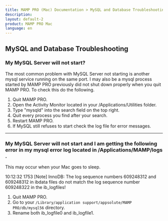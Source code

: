 ```yaml
---
title: MAMP PRO (Mac) Documentation > MySQL and Database Troubleshooting
description: 
layout: default-2
product: MAMP PRO Mac
language: en
---
```


## MySQL and Database Troubleshooting

### My MySQL Server will not start?

The most common problem with MySQL Server not starting is another mysql service running on the same port. I may also be a mysql process started by MAMP PRO previously did not shut down properly when you quit MAMP PRO. To check this do the following. 

1. Quit MAMP PRO.
2. Open the Activity Monitor located in your /Applications/Utilities folder.
3. Type "mysqld" into the search field on the top right.
4. Quit every process you find after your search.
5. Restart MAMP PRO.
6. If MySQL still refuses to start check the log file for error messages.

---

### My MySQL Server will not start and I am getting the following error in my mysql error log located in /Applications/MAMP/logs .

This may occur when your Mac goes to sleep.

10:12:32 1753 [Note] InnoDB: The log sequence numbers 609248312 and 609248312 in ibdata files do not match the log sequence number 609248322 in the ib_logfiles!


1. Quit MAMP PRO.
2. Go to your `/Library/application support/appsolute/MAMP PRO/db/mysql56` directory.
3. Rename both ib_logfile0 and ib_logfile1.

